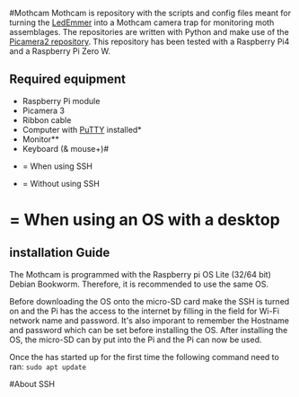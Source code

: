 #Mothcam
Mothcam is repository with the scripts and config files meant for turning the [LedEmmer](https://www.vlinderstichting.nl/wat-wij-doen/meetnetten/meetnet-nachtvlinders/ledemmers/) into a Mothcam camera trap for monitoring moth assemblages. The repositories are written with Python and make use of the [Picamera2 repository](https://github.com/raspberrypi/picamera2/tree/main). This repository has been tested with a Raspberry Pi4 and a Raspberry Pi Zero W.

## Required equipment
- Raspberry Pi module
- Picamera 3
- Ribbon cable
- Computer with [PuTTY](https://www.putty.org/) installed*
- Monitor**
- Keyboard (& mouse+)#

* = When using SSH
+ = Without using SSH
# = When using an OS with a desktop
  
## installation Guide
The Mothcam is programmed with the Raspberry pi OS Lite (32/64 bit) Debian Bookworm. Therefore, it is recommended to use the same OS. 

Before downloading the OS onto the micro-SD card make the SSH is turned on and the Pi has the access to the internet by filling in the field for Wi-Fi network name and password. It's also imporant to remember the Hostname and password which can be set before installing the OS. After installing the OS, the micro-SD can by put into the Pi and the Pi can now be used.

Once the has started up for the first time the following command need to ran:
  ```sudo apt update```

#About SSH

<!--]
**Mothcam/Mothcam** is a ✨ _special_ ✨ repository because its `README.md` (this file) appears on your GitHub profile.

Here are some ideas to get you started:

- 🔭 I’m currently working on ...
- 🌱 I’m currently learning ...
- 👯 I’m looking to collaborate on ...
- 🤔 I’m looking for help with ...
- 💬 Ask me about ...
- 📫 How to reach me: ...
- 😄 Pronouns: ...
- ⚡ Fun fact: ...
-->
